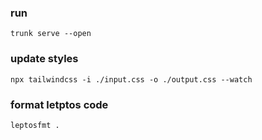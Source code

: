 ### run
`trunk serve --open`
### update styles
`npx tailwindcss -i ./input.css -o ./output.css --watch`
### format letptos code
`leptosfmt .`
